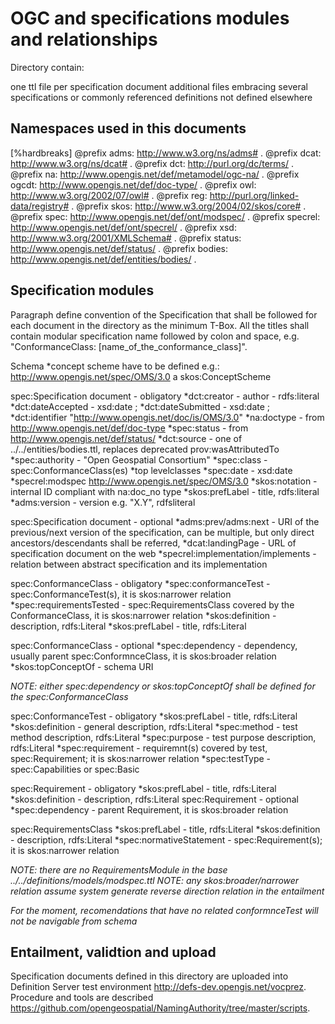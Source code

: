 # OGC and specifications modules and relationships

Directory contain:

one ttl file per specification document
additional files embracing several specifications or commonly referenced definitions not defined elsewhere

## Namespaces used in this documents

[%hardbreaks]
@prefix adms: <http://www.w3.org/ns/adms#> .
@prefix dcat: <http://www.w3.org/ns/dcat#> .
@prefix dct: <http://purl.org/dc/terms/> .
@prefix na: <http://www.opengis.net/def/metamodel/ogc-na/> .
@prefix ogcdt: <http://www.opengis.net/def/doc-type/> .
@prefix owl: <http://www.w3.org/2002/07/owl#> .
@prefix reg: <http://purl.org/linked-data/registry#> .
@prefix skos: <http://www.w3.org/2004/02/skos/core#> .
@prefix spec: <http://www.opengis.net/def/ont/modspec/> .
@prefix specrel: <http://www.opengis.net/def/ont/specrel/> .
@prefix xsd: <http://www.w3.org/2001/XMLSchema#> .
@prefix status: <http://www.opengis.net/def/status/> .
@prefix bodies: <http://www.opengis.net/def/entities/bodies/> .


## Specification modules

Paragraph define convention of the Specification that shall be followed for each document in the directory as the minimum T-Box.
All the titles shall contain modular specification name followed by colon and space, e.g. "ConformanceClass: [name_of_the_conformance_class]".


Schema
*concept scheme have to be defined e.g.: <http://www.opengis.net/spec/OMS/3.0> a skos:ConceptScheme


spec:Specification document - obligatory
*dct:creator - author - rdfs:literal
*dct:dateAccepted - xsd:date ;
*dct:dateSubmitted - xsd:date ;
*dct:identifier "http://www.opengis.net/doc/is/OMS/3.0"
*na:doctype - from http://www.opengis.net/def/doc-type
*spec:status - from http://www.opengis.net/def/status/
*dct:source - one of ../../entities/bodies.ttl, replaces deprecated prov:wasAttributedTo
*spec:authority - "Open Geospatial Consortium"
*spec:class - spec:ConformanceClass(es) *top levelclasses
*spec:date - xsd:date
*specrel:modspec <http://www.opengis.net/spec/OMS/3.0>
*skos:notation - internal ID compliant with na:doc_no type
*skos:prefLabel - title, rdfs:literal
*adms:version - version e.g. "X.Y", rdfsliteral

spec:Specification document - optional
*adms:prev/adms:next - URI of the previous/next version of the specification, can be multiple, but only direct ancestors/descendants shall be referred,
*dcat:landingPage - URL of specification document on the web
*specrel:implementation/implements - relation between abstract specification and its implementation

spec:ConformanceClass - obligatory
*spec:conformanceTest - spec:ConformanceTest(s), it is skos:narrower relation
*spec:requirementsTested - spec:RequirementsClass covered by the ConformanceClass, it is skos:narrower relation
*skos:definition - description, rdfs:Literal
*skos:prefLabel - title, rdfs:Literal

spec:ConformanceClass - optional
*spec:dependency - dependency, usually parent spec:ConformnceClass, it is skos:broader relation
*skos:topConceptOf - schema URI

*_NOTE: either spec:dependency or skos:topConceptOf shall be defined for the spec:ConformanceClass_*

spec:ConformanceTest - obligatory
*skos:prefLabel  - title, rdfs:Literal
*skos:definition - general description, rdfs:Literal
*spec:method - test method description, rdfs:Literal
*spec:purpose - test purpose description, rdfs:Literal
*spec:requirement - requiremnt(s) covered by test, spec:Requirement; it is skos:narrower relation
*spec:testType - spec:Capabilities or spec:Basic

spec:Requirement - obligatory
*skos:prefLabel - title, rdfs:Literal
*skos:definition - description, rdfs:Literal
spec:Requirement - optional
*spec:dependency - parent Requirement, it is skos:broader relation

spec:RequirementsClass
*skos:prefLabel - title, rdfs:Literal
*skos:definition - description, rdfs:Literal
*spec:normativeStatement - spec:Requirement(s); it is skos:narrower relation


_NOTE: there are no RequirementsModule in the base ../../definitions/models/modspec.ttl_
_NOTE: any skos:broader/narrower relation assume system generate reverse direction relation in the entailment_

_For the moment, recomendations that have no related conformnceTest will not be navigable from schema_


## Entailment, validtion and upload

Specification documents defined in this directory are uploaded into Definition Server test environment http://defs-dev.opengis.net/vocprez.
Procedure and tools are described https://github.com/opengeospatial/NamingAuthority/tree/master/scripts.
